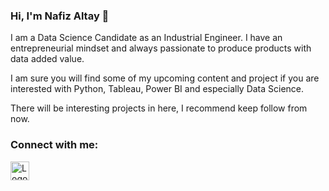 ### Hi, I'm Nafiz Altay 👋

I am a Data Science Candidate as an Industrial Engineer. I have an entrepreneurial mindset and always passionate to produce products with data added value.

I am sure you will find some of my upcoming content and project if you are interested with Python, Tableau, Power BI and especially Data Science.

There will be interesting projects in here, I recommend keep follow from now.

### Connect with me:

<a href="https://www.linkedin.com/in/nafizaltay/">
    <img src="https://i.ibb.co/NjhwYF7/174857.png" alt="Logo" width="30" height="30">
  </a>

